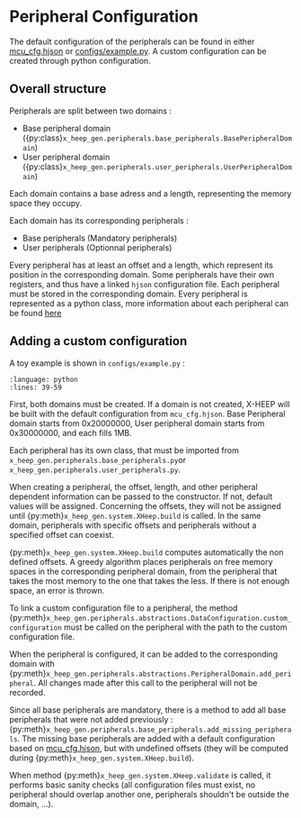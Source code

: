 # Peripheral Configuration

The default configuration of the peripherals can be found in either [mcu_cfg.hjson](https://github.com/esl-epfl/x-heep/blob/main/mcu_cfg.hjson) or [configs/example.py](https://github.com/esl-epfl/x-heep/blob/main/configs/example.py). A custom configuration can be created through python configuration.

## Overall structure

Peripherals are split between two domains :
 - Base peripheral domain ({py:class}`x_heep_gen.peripherals.base_peripherals.BasePeripheralDomain`)
 - User peripheral domain ({py:class}`x_heep_gen.peripherals.user_peripherals.UserPeripheralDomain`)

 Each domain contains a base adress and a length, representing the memory space they occupy.

Each domain has its corresponding peripherals : 
 - Base peripherals (Mandatory peripherals)
 - User peripherals (Optionnal peripherals)

Every peripheral has at least an offset and a length, which represent its position in the corresponding domain. Some peripherals have their own registers, and thus have a linked `hjson` configuration file. Each peripheral must be stored in the corresponding domain. Every peripheral is represented as a python class, more information about each peripheral can be found [here](https://x-heep.readthedocs.io/en/latest/Configuration/x_heep_gen/index.html)

## Adding a custom configuration

A toy example is shown in `configs/example.py` :
```{literalinclude} ../../../configs/example.py
:language: python
:lines: 39-59
```

First, both domains must be created. If a domain is not created, X-HEEP will be built with the default configuration from `mcu_cfg.hjson`. Base Peripheral domain starts from 0x20000000, User peripheral domain starts from 0x30000000, and each fills 1MB.

Each peripheral has its own class, that must be imported from `x_heep_gen.peripherals.base_peripherals.py`or `x_heep_gen.peripherals.user_peripherals.py`.

When creating a peripheral, the offset, length, and other peripheral dependent information can be passed to the constructor. If not, default values will be assigned. Concerning the offsets, they will not be assigned until {py:meth}`x_heep_gen.system.XHeep.build` is called. In the same domain, peripherals with specific offsets and peripherals without a specified offset can coexist.

{py:meth}`x_heep_gen.system.XHeep.build` computes automatically the non defined offsets. A greedy algorithm places peripherals on free memory spaces in the corresponding peripheral domain, from the peripheral that takes the most memory to the one that takes the less. If there is not enough space, an error is thrown.

To link a custom configuration file to a peripheral, the method {py:meth}`x_heep_gen.peripherals.abstractions.DataConfiguration.custom_configuration` must be called on the peripheral with the path to the custom configuration file.

When the peripheral is configured, it can be added to the corresponding domain with {py:meth}`x_heep_gen.peripherals.abstractions.PeripheralDomain.add_peripheral`. All changes made after this call to the peripheral will not be recorded.

Since all base peripherals are mandatory, there is a method to add all base peripherals that were not added previously : {py:meth}`x_heep_gen.peripherals.base_peripherals.add_missing_peripherals`. The missing base peripherals are added with a default configuration based on [mcu_cfg.hjson](https://github.com/esl-epfl/x-heep/blob/main/mcu_cfg.hjson), but with undefined offsets (they will be computed during {py:meth}`x_heep_gen.system.XHeep.build`).

When method {py:meth}`x_heep_gen.system.XHeep.validate` is called, it performs basic sanity checks (all configuration files must exist, no peripheral should overlap another one, peripherals shouldn't be outside the domain, ...).

